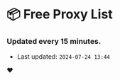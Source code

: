 # :package: Free Proxy List
### Updated every 15 minutes.

- Last updated: `2024-07-24 13:44`

:heart:
